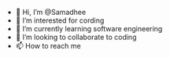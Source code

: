 - 👋 Hi, I’m @Samadhee
- 👀 I’m interested for cording
- 🌱 I’m currently learning software engineering
- 💞️ I’m looking to collaborate to coding
- 📫 How to reach me 

<!---
Samadhee/Samadhee is a ✨ special ✨ repository because its `README.md` (this file) appears on your GitHub profile.
You can click the Preview link to take a look at your changes.
--->
